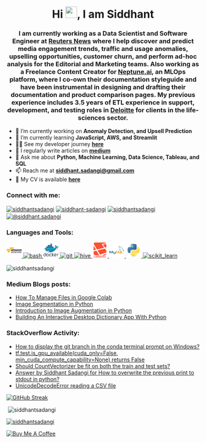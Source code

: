 <h1 align="center">Hi <img src="https://user-images.githubusercontent.com/39955420/147578264-bae0526c-028a-49d2-8af8-d08bb4edbd2a.gif" height="30" width="30">, I am Siddhant</h1>
<h3 align="center">I am currently working as a Data Scientist and Software Engineer at <a href="https://www.reuters.com">Reuters News</a> where I help discover and predict media engagement trends, traffic and usage anomalies, upselling opportunities, customer churn, and perform ad-hoc analysis for the Editorial and Marketing teams. Also working as a Freelance Content Creator for <a href="https://www.neptune.ai">Neptune.ai</a>, an MLOps platform, where I co-own their documentation styleguide and have been instrumental in designing and drafting their documentation and product comparison pages. My previous experience includes 3.5 years of ETL experience in support, development, and testing roles in <a href="https://www2.deloitte.com/in/en.html">Deloitte</a> for clients in the life-sciences sector.</h3>

- 🔭 I’m currently working on **Anomaly Detection, and Upsell Prediction**
- 🌱 I’m currently learning **JavaScript, AWS, and Streamlit**
- 👨‍💻 See my developer journey **[here](https://www.stackoverflow.com/story/siddhantsadangi)**
- 📝 I regularly write articles on **[medium](https://www.medium.com/@siddhant.sadangi)**
- 💬 Ask me about **Python, Machine Learning, Data Science, Tableau, and SQL**
- 📫 Reach me at **[siddhant.sadangi@gmail.com](mailto:siddhant.sadangi@gmail.com)**
- 📄 My CV is available **[here](https://www.linkedin.com/in/siddhantsadangi/detail/overlay-view/urn:li:fsd_profileTreasuryMedia:(ACoAABIxU74B_6N4dPq5QriUyxwcgt5W2gr6rdY,1635470868779)/?lipi=urn%3Ali%3Apage%3Ad_flagship3_profile_view_base%3B9qJx6Id1QBWyEwqymAiVzA%3D%3D&licu=urn%3Ali%3Acontrol%3Ad_flagship3_profile_view_base-featured_item_detail_view)**

### Connect with me:
<p align="left">
<a href="https://linkedin.com/in/siddhantsadangi" target="blank"><img align="center" src="https://raw.githubusercontent.com/rahuldkjain/github-profile-readme-generator/master/src/images/icons/Social/linked-in-alt.svg" alt="siddhantsadangi" height="30" width="40" /></a>
<a href="https://stackoverflow.com/users/siddhant-sadangi" target="blank"><img align="center" src="https://raw.githubusercontent.com/rahuldkjain/github-profile-readme-generator/master/src/images/icons/Social/stack-overflow.svg" alt="siddhant-sadangi" height="30" width="40" /></a>
<a href="https://kaggle.com/siddhantsadangi" target="blank"><img align="center" src="https://raw.githubusercontent.com/rahuldkjain/github-profile-readme-generator/master/src/images/icons/Social/kaggle.svg" alt="siddhantsadangi" height="30" width="40" /></a>
<a href="https://medium.com/@siddhant.sadangi" target="blank"><img align="center" src="https://raw.githubusercontent.com/rahuldkjain/github-profile-readme-generator/master/src/images/icons/Social/medium.svg" alt="@siddhant.sadangi" height="30" width="40" /></a>
</p>

### Languages and Tools:
<p align="left"><a href="https://aws.amazon.com" target="_blank"> <img src="https://raw.githubusercontent.com/devicons/devicon/master/icons/amazonwebservices/amazonwebservices-original-wordmark.svg" alt="aws" width="40" height="40"/> </a> <a href="https://www.gnu.org/software/bash/" target="_blank"> <img src="https://www.vectorlogo.zone/logos/gnu_bash/gnu_bash-icon.svg" alt="bash" width="40" height="40"/> </a> <a href="https://www.docker.com/" target="_blank"> <img src="https://raw.githubusercontent.com/devicons/devicon/master/icons/docker/docker-original-wordmark.svg" alt="docker" width="40" height="40"/> </a> <a href="https://git-scm.com/" target="_blank"> <img src="https://www.vectorlogo.zone/logos/git-scm/git-scm-icon.svg" alt="git" width="40" height="40"/> </a> <a href="https://hive.apache.org/" target="_blank"> <img src="https://www.vectorlogo.zone/logos/apache_hive/apache_hive-icon.svg" alt="hive" width="40" height="40"/> </a> <a href="https://laravel.com/" target="_blank"> <img src="https://raw.githubusercontent.com/devicons/devicon/master/icons/laravel/laravel-plain-wordmark.svg" alt="laravel" width="40" height="40"/> </a> <a href="https://www.mysql.com/" target="_blank"> <img src="https://raw.githubusercontent.com/devicons/devicon/master/icons/mysql/mysql-original-wordmark.svg" alt="mysql" width="40" height="40"/> </a> <a href="https://www.python.org" target="_blank"> <img src="https://raw.githubusercontent.com/devicons/devicon/master/icons/python/python-original.svg" alt="python" width="40" height="40"/> </a> <a href="https://scikit-learn.org/" target="_blank"> <img src="https://upload.wikimedia.org/wikipedia/commons/0/05/Scikit_learn_logo_small.svg" alt="scikit_learn" width="40" height="40"/> </a> </p>
<p><img align="center" src="https://github-readme-stats.vercel.app/api/top-langs?username=siddhantsadangi&show_icons=true&theme=dark&locale=en&layout=compact" alt="siddhantsadangi" /></p> 

### Medium Blogs posts:
<!-- BLOG-POST-LIST:START -->
- [How To Manage Files in Google Colab](https://betterprogramming.pub/google-colab-dealing-with-files-49fce565c02d?source=rss-7df0f1b53a6c------2)
- [Image Segmentation in Python](https://betterprogramming.pub/image-segmentation-python-7a838a464a84?source=rss-7df0f1b53a6c------2)
- [Introduction to Image Augmentation in Python](https://betterprogramming.pub/introduction-to-image-augmentation-in-python-1691cbf8901f?source=rss-7df0f1b53a6c------2)
- [Building An Interactive Desktop Dictionary App With Python](https://medium.com/analytics-vidhya/interactive-dictionary-with-python-6e34d35c053c?source=rss-7df0f1b53a6c------2)
<!-- BLOG-POST-LIST:END -->

### StackOverflow Activity:
<!-- STACKOVERFLOW:START -->
- [How to display the git branch in the conda terminal prompt on Windows?](https://stackoverflow.com/questions/60190675/how-to-display-the-git-branch-in-the-conda-terminal-prompt-on-windows)
- [tf.test.is_gpu_available&lpar;cuda_only=False, min_cuda_compute_capability=None&rpar; returns False](https://stackoverflow.com/questions/59009294/tf-test-is-gpu-availablecuda-only-false-min-cuda-compute-capability-none-retu)
- [Should CountVectorizer be fit on both the train and test sets?](https://stackoverflow.com/questions/57306519/should-countvectorizer-be-fit-on-both-the-train-and-test-sets)
- [Answer by Siddhant Sadangi for How to overwrite the previous print to stdout in python?](https://stackoverflow.com/questions/5419389/how-to-overwrite-the-previous-print-to-stdout-in-python/51638913#51638913)
- [UnicodeDecodeError reading a CSV file](https://stackoverflow.com/questions/50342517/unicodedecodeerror-reading-a-csv-file)
<!-- STACKOVERFLOW:END -->

[![GitHub Streak](https://github-readme-streak-stats.herokuapp.com/?user=siddhantsadangi&theme=dark&ring=FFB19A&hide_border=true&currStreakNum=F6A085&fire=F6A085&currStreakLabel=F6A085)](https://git.io/streak-stats)
<p>&nbsp;<img align="center" src="https://github-readme-stats.vercel.app/api?username=siddhantsadangi&show_icons=true&theme=dark&locale=en" alt="siddhantsadangi" /></p>
<p align="left"> <a href="https://github.com/ryo-ma/github-profile-trophy"><img src="https://github-profile-trophy.vercel.app/?username=siddhantsadangi" alt="siddhantsadangi" /></a> </p>

<a href="https://www.buymeacoffee.com/siddhantsadangi" target="_blank"><img src="https://cdn.buymeacoffee.com/buttons/v2/default-yellow.png" alt="Buy Me A Coffee" style="height: 60px !important;width: 217px !important;"></a>
